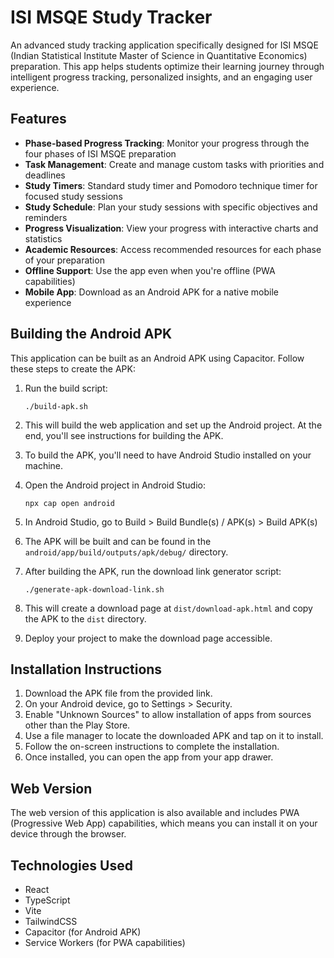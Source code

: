 # ISI MSQE Study Tracker

An advanced study tracking application specifically designed for ISI MSQE (Indian Statistical Institute Master of Science in Quantitative Economics) preparation. This app helps students optimize their learning journey through intelligent progress tracking, personalized insights, and an engaging user experience.

## Features

- **Phase-based Progress Tracking**: Monitor your progress through the four phases of ISI MSQE preparation
- **Task Management**: Create and manage custom tasks with priorities and deadlines
- **Study Timers**: Standard study timer and Pomodoro technique timer for focused study sessions
- **Study Schedule**: Plan your study sessions with specific objectives and reminders
- **Progress Visualization**: View your progress with interactive charts and statistics
- **Academic Resources**: Access recommended resources for each phase of your preparation
- **Offline Support**: Use the app even when you're offline (PWA capabilities)
- **Mobile App**: Download as an Android APK for a native mobile experience

## Building the Android APK

This application can be built as an Android APK using Capacitor. Follow these steps to create the APK:

1. Run the build script:
   ```
   ./build-apk.sh
   ```

2. This will build the web application and set up the Android project. At the end, you'll see instructions for building the APK.

3. To build the APK, you'll need to have Android Studio installed on your machine.

4. Open the Android project in Android Studio:
   ```
   npx cap open android
   ```

5. In Android Studio, go to Build > Build Bundle(s) / APK(s) > Build APK(s)

6. The APK will be built and can be found in the `android/app/build/outputs/apk/debug/` directory.

7. After building the APK, run the download link generator script:
   ```
   ./generate-apk-download-link.sh
   ```

8. This will create a download page at `dist/download-apk.html` and copy the APK to the `dist` directory.

9. Deploy your project to make the download page accessible.

## Installation Instructions

1. Download the APK file from the provided link.
2. On your Android device, go to Settings > Security.
3. Enable "Unknown Sources" to allow installation of apps from sources other than the Play Store.
4. Use a file manager to locate the downloaded APK and tap on it to install.
5. Follow the on-screen instructions to complete the installation.
6. Once installed, you can open the app from your app drawer.

## Web Version

The web version of this application is also available and includes PWA (Progressive Web App) capabilities, which means you can install it on your device through the browser.

## Technologies Used

- React
- TypeScript
- Vite
- TailwindCSS
- Capacitor (for Android APK)
- Service Workers (for PWA capabilities)
